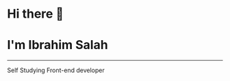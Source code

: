 # Hi there 👋

# I'm Ibrahim Salah
_________________________________________________________________________________________________________________________________________________________________________

Self Studying Front-end developer
                                          
